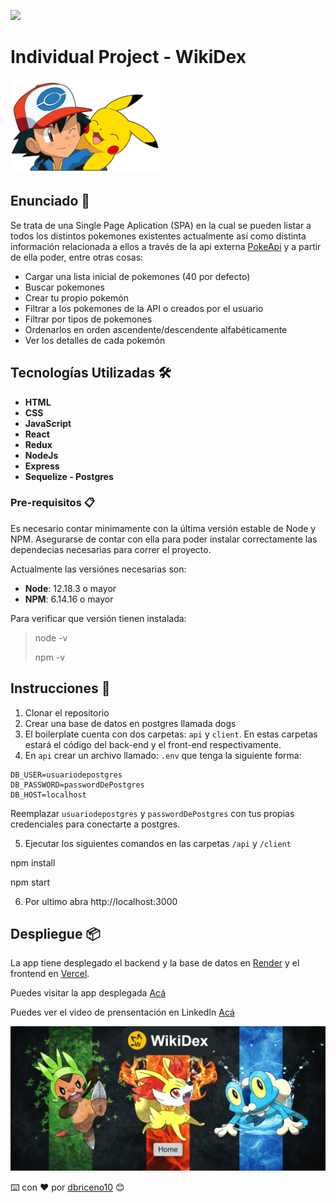 <p align='left'>
    <img src='https://static.wixstatic.com/media/85087f_0d84cbeaeb824fca8f7ff18d7c9eaafd~mv2.png/v1/fill/w_160,h_30,al_c,q_85,usm_0.66_1.00_0.01/Logo_completo_Color_1PNG.webp' </img>
</p>

# Individual Project - WikiDex

<p align="left">
  <img height="150" src="./pokemon.png" />
</p>

## Enunciado 🚀

Se trata de una Single Page Aplication (SPA) en la cual se pueden listar a todos los distintos pokemones existentes actualmente así como distinta información relacionada a ellos a través de la api externa [PokeApi](https://pokeapi.co/) y a partir de ella poder, entre otras cosas:
  
  - Cargar una lista inicial de pokemones (40 por defecto)
  - Buscar pokemones
  - Crear tu propio pokemón
  - Filtrar a los pokemones de la API o creados por el usuario
  - Filtrar por tipos de pokemones
  - Ordenarlos en orden ascendente/descendente alfabéticamente
  - Ver los detalles de cada pokemón

## Tecnologías Utilizadas 🛠️
* __HTML__
* __CSS__
* __JavaScript__
* __React__
* __Redux__
* __NodeJs__
* __Express__
* __Sequelize - Postgres__

### Pre-requisitos 📋
 Es necesario contar minimamente con la última versión estable de Node y NPM. Asegurarse de contar con ella para poder instalar correctamente las dependecias necesarias para correr el proyecto.

Actualmente las versiónes necesarias son:

 * __Node__: 12.18.3 o mayor
 * __NPM__: 6.14.16 o mayor

Para verificar que versión tienen instalada:

> node -v
>
> npm -v
## Instrucciones 🔧

 1. Clonar el repositorio
 2. Crear una base de datos en postgres llamada dogs
 3. El boilerplate cuenta con dos carpetas: `api` y `client`. En estas carpetas estará el código del back-end y el front-end respectivamente. 
 4. En `api` crear un archivo llamado: `.env` que tenga la siguiente forma:

```
DB_USER=usuariodepostgres
DB_PASSWORD=passwordDePostgres
DB_HOST=localhost
```

Reemplazar `usuariodepostgres` y `passwordDePostgres` con tus propias credenciales para conectarte a postgres.

 5. Ejecutar los siguientes comandos en las carpetas `/api` y `/client`

npm install


npm start


6. Por ultimo abra http://localhost:3000

## Despliegue 📦

La app tiene desplegado el backend y la base de datos en [Render](https://render.com/) y el frontend en [Vercel](https://vercel.com/).

Puedes visitar la app desplegada [Acá](https://daniel-pi.vercel.app/)

Puedes ver el video de prensentación en LinkedIn [Acá](https://www.linkedin.com/feed/update/urn:li:activity:6877424908440260608/)

<img src="./client/public/miniatura.png"/>

⌨️ con ❤️ por [dbriceno10](https://github.com/dbriceno10) 😊
